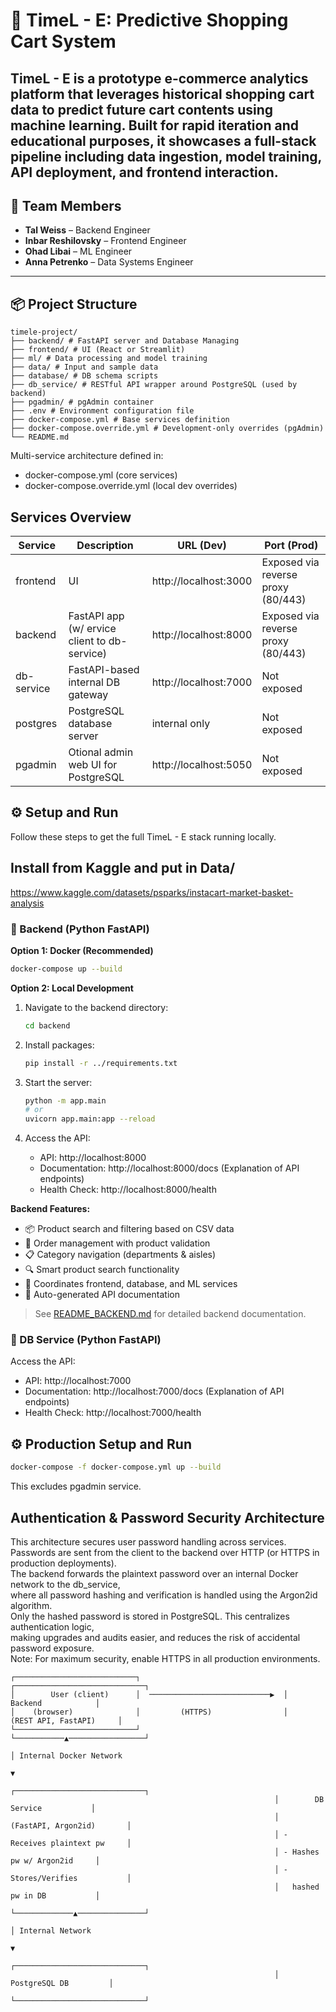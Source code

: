# 🛒 TimeL - E: Predictive Shopping Cart System

**TimeL - E** is a prototype e-commerce analytics platform that leverages historical shopping cart data to predict future cart contents using machine learning. Built for rapid iteration and educational purposes, it showcases a full-stack pipeline including data ingestion, model training, API deployment, and frontend interaction.
---

## 👥 Team Members

- **Tal Weiss** – Backend Engineer  
- **Inbar Reshilovsky** – Frontend Engineer  
- **Ohad Libai** – ML Engineer  
- **Anna Petrenko** – Data Systems Engineer  

---

## 📦 Project Structure
```
timele-project/
├── backend/ # FastAPI server and Database Managing
├── frontend/ # UI (React or Streamlit)
├── ml/ # Data processing and model training
├── data/ # Input and sample data
├── database/ # DB schema scripts
├── db_service/ # RESTful API wrapper around PostgreSQL (used by backend)
├── pgadmin/ # pgAdmin container
├── .env # Environment configuration file
├── docker-compose.yml # Base services definition
├── docker-compose.override.yml # Development-only overrides (pgAdmin)
└── README.md
```

Multi-service architecture defined in:
* docker-compose.yml (core services)
* docker-compose.override.yml (local dev overrides)

## Services Overview

| Service    | Description                                  | URL (Dev)             | Port (Prod)                        |
|------------|----------------------------------------------|-----------------------|------------------------------------|
| frontend   | UI                                           | http://localhost:3000 | Exposed via reverse proxy (80/443) |
| backend    | FastAPI app (w/ ervice client to db-service) | http://localhost:8000 | Exposed via reverse proxy (80/443) |
| db-service | FastAPI-based internal DB gateway            | http://localhost:7000 | Not exposed                        |
| postgres   | PostgreSQL database server                   | internal only         | Not exposed                        |
| pgadmin    | Otional admin web UI for PostgreSQL          | http://localhost:5050 | Not exposed                        |

## ⚙️ Setup and Run

Follow these steps to get the full TimeL - E stack running locally.

## Install from Kaggle and put in Data/
https://www.kaggle.com/datasets/psparks/instacart-market-basket-analysis

### 🔧 Backend (Python FastAPI)

**Option 1: Docker (Recommended)**
```bash
docker-compose up --build
```

**Option 2: Local Development**
1. Navigate to the backend directory:
   ```bash
   cd backend
   ```

2. Install packages:
   ```bash
   pip install -r ../requirements.txt
   ```

3. Start the server:
   ```bash
   python -m app.main
   # or
   uvicorn app.main:app --reload
   ```

4. Access the API:
   - API: http://localhost:8000
   - Documentation: http://localhost:8000/docs (Explanation of API endpoints)
   - Health Check: http://localhost:8000/health

**Backend Features:**
- 📦 Product search and filtering based on CSV data
- 🛒 Order management with product validation
- 📋 Category navigation (departments & aisles)
- 🔍 Smart product search functionality
- 🔗 Coordinates frontend, database, and ML services
- 📖 Auto-generated API documentation

> See [README_BACKEND.md](README_BACKEND.md) for detailed backend documentation.


### 🔧 DB Service (Python FastAPI)
Access the API:
   - API: http://localhost:7000
   - Documentation: http://localhost:7000/docs (Explanation of API endpoints)
   - Health Check: http://localhost:7000/health

## ⚙️ Production Setup and Run

```bash
docker-compose -f docker-compose.yml up --build
```

This excludes pgadmin service.


## Authentication & Password Security Architecture

This architecture secures user password handling across services.  
Passwords are sent from the client to the backend over HTTP (or HTTPS in production deployments).  
The backend forwards the plaintext password over an internal Docker network to the db_service,  
where all password hashing and verification is handled using the Argon2id algorithm.  
Only the hashed password is stored in PostgreSQL. This centralizes authentication logic,  
making upgrades and audits easier, and reduces the risk of accidental password exposure.  
Note: For maximum security, enable HTTPS in all production environments.

```text
┌───────────────────────────┐                                ┌─────────────────────────────┐  
│        User (client)      │  ───────────────────────────▶  │          Backend            │  
│    (browser)              │         (HTTPS)                │     (REST API, FastAPI)     │  
└───────────────────────────┘                                └───────────▲─────────────────┘  
                                                                         │ Internal Docker Network  
                                                                         ▼  
                                                           ┌─────────────────────────────┐  
                                                           │        DB Service           │  
                                                           │   (FastAPI, Argon2id)       │  
                                                           │ - Receives plaintext pw     │  
                                                           │ - Hashes pw w/ Argon2id     │  
                                                           │ - Stores/Verifies           │  
                                                           │   hashed pw in DB           │  
                                                           └─────────────▲───────────────┘  
                                                                         │ Internal Network  
                                                                         ▼  
                                                           ┌─────────────────────────────┐  
                                                           │       PostgreSQL DB         │  
                                                           └─────────────────────────────┘  
```
